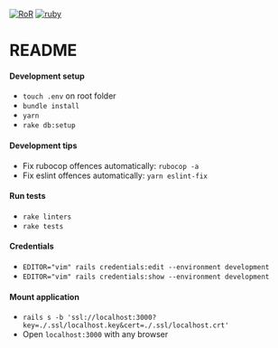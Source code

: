 [![RoR](https://img.shields.io/badge/RoR-6.0.0.rc1-blue.svg)]()
[![ruby](https://img.shields.io/badge/ruby-2.6.3-blue.svg)]()

# README

#### Development setup

* `touch .env` on root folder
* `bundle install`
* `yarn`
* `rake db:setup`

#### Development tips

* Fix rubocop offences automatically: `rubocop -a`
* Fix eslint offences automatically: `yarn eslint-fix`

#### Run tests

* `rake linters`
* `rake tests`

#### Credentials
* `EDITOR="vim" rails credentials:edit --environment development`
* `EDITOR="vim" rails credentials:show --environment development`

#### Mount application
* `rails s -b 'ssl://localhost:3000?key=./.ssl/localhost.key&cert=./.ssl/localhost.crt'`
* Open `localhost:3000` with any browser
